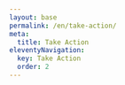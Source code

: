 ```yaml
---
layout: base
permalink: /en/take-action/
meta:
  title: Take Action
eleventyNavigation:
  key: Take Action
  order: 2
---
```

